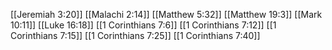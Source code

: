 [[Jeremiah 3:20]]
[[Malachi 2:14]]
[[Matthew 5:32]]
[[Matthew 19:3]]
[[Mark 10:11]]
[[Luke 16:18]]
[[1 Corinthians 7:6]]
[[1 Corinthians 7:12]]
[[1 Corinthians 7:15]]
[[1 Corinthians 7:25]]
[[1 Corinthians 7:40]]
